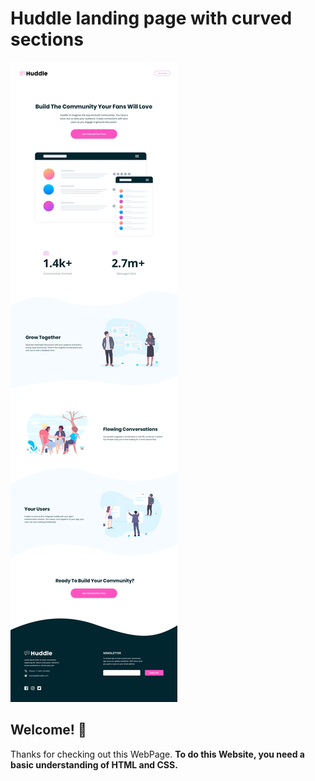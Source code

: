 # Huddle landing page with curved sections

![alt](./desktop-design.jpg)

## Welcome! 👋
Thanks for checking out this WebPage.
**To do this Website, you need a basic understanding of HTML and CSS.**

